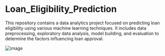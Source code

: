 # Loan_Eligibility_Prediction
This repository contains a data analytics project focused on predicting loan eligibility using various machine learning techniques. It includes data preprocessing, exploratory data analysis, model building, and evaluation to determine the factors influencing loan approval.

![image](https://github.com/lekshmiij/Loan_Eligibility_Prediction/assets/141242851/bb31ac90-6a0f-4377-a865-68e7abb63cfd)
